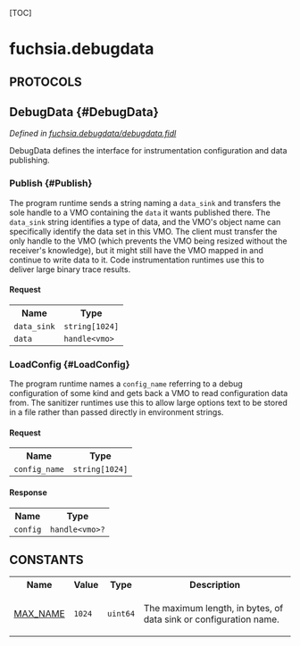 [TOC]

# fuchsia.debugdata


## **PROTOCOLS**

## DebugData {#DebugData}
*Defined in [fuchsia.debugdata/debugdata.fidl](https://fuchsia.googlesource.com/fuchsia/+/master/zircon/system/fidl/fuchsia-debugdata/debugdata.fidl#12)*

<p>DebugData defines the interface for instrumentation configuration and data publishing.</p>

### Publish {#Publish}

<p>The program runtime sends a string naming a <code>data_sink</code> and transfers the sole handle to
a VMO containing the <code>data</code> it wants published there.  The <code>data_sink</code> string identifies
a type of data, and the VMO's object name can specifically identify the data set in this
VMO.  The client must transfer the only handle to the VMO (which prevents the VMO being
resized without the receiver's knowledge), but it might still have the VMO mapped in and
continue to write data to it.  Code instrumentation runtimes use this to deliver large
binary trace results.</p>

#### Request
<table>
    <tr><th>Name</th><th>Type</th></tr>
    <tr>
            <td><code>data_sink</code></td>
            <td>
                <code>string[1024]</code>
            </td>
        </tr><tr>
            <td><code>data</code></td>
            <td>
                <code>handle&lt;vmo&gt;</code>
            </td>
        </tr></table>



### LoadConfig {#LoadConfig}

<p>The program runtime names a <code>config_name</code> referring to a debug configuration of some kind
and gets back a VMO to read configuration data from.  The sanitizer runtimes use this to
allow large options text to be stored in a file rather than passed directly in environment
strings.</p>

#### Request
<table>
    <tr><th>Name</th><th>Type</th></tr>
    <tr>
            <td><code>config_name</code></td>
            <td>
                <code>string[1024]</code>
            </td>
        </tr></table>


#### Response
<table>
    <tr><th>Name</th><th>Type</th></tr>
    <tr>
            <td><code>config</code></td>
            <td>
                <code>handle&lt;vmo&gt;?</code>
            </td>
        </tr></table>















## **CONSTANTS**

<table>
    <tr><th>Name</th><th>Value</th><th>Type</th><th>Description</th></tr><tr>
            <td><a href="https://fuchsia.googlesource.com/fuchsia/+/master/zircon/system/fidl/fuchsia-debugdata/debugdata.fidl#8">MAX_NAME</a></td>
            <td>
                    <code>1024</code>
                </td>
                <td><code>uint64</code></td>
            <td><p>The maximum length, in bytes, of data sink or configuration name.</p>
</td>
        </tr>
    
</table>



